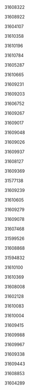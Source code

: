 31608322

31608922

31604107

31610358

31610196

31610784

31605287

31610665

31609231

31609203

31606752

31609267

31609017

31609048

31609026

31609937

31608127

31609369

31577138

31609239

31610605

31609279

31609078

31607468

31599526

31608868

31594832

31610100

31610369

31608008

31602128

31610083

31610004

31609415

31609988

31609967

31609338

31609443

31608853

31604289

